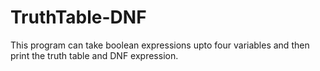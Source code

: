# TruthTable-DNF
This program can take boolean expressions upto four variables and then print the truth table and DNF expression.
